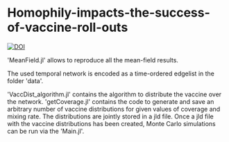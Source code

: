 # Homophily-impacts-the-success-of-vaccine-roll-outs

[![DOI](https://zenodo.org/badge/DOI/10.5281/zenodo.6108284.svg)](https://doi.org/10.5281/zenodo.6108284)

'MeanField.jl' allows to reproduce all the mean-field results.

The used temporal network is encoded as a time-ordered edgelist in the folder 'data'.

'VaccDist_algorithm.jl' contains the algorithm to distribute the vaccine over the network. 'getCoverage.jl' contains the code to generate and save an arbitrary number of vaccine distributions for given values of coverage and mixing rate. The distributions are jointly stored in a jld file. Once a jld file with the vaccine distributions has been created, Monte Carlo simulations can be run via the 'Main.jl'.
